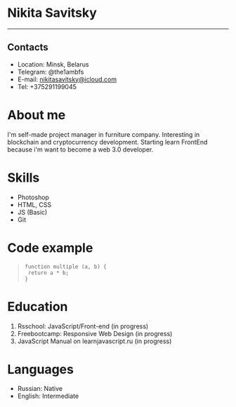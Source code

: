 # **Nikita Savitsky**
------
## **Contacts**
- Location: Minsk, Belarus
- Telegram: @the1ambfs
- E-mail: nikitasavitsky@icloud.com
- Tel: +375291199045
# **About me**
I'm self-made project manager in furniture company.
Interesting in blockchain and cryptocurrency development.
Starting learn FrontEnd because i'm want to become a web 3.0 developer.
# **Skills**
- Photoshop
- HTML, CSS
- JS (Basic)
- Git
# **Code example**
> ```
> function multiple (a, b) {
>  return a * b;
>} 
> ```
# **Education**
1. Rsschool: JavaScript/Front-end (in progress)
2. Freebootcamp: Responsive Web Design (in progress)
3. JavaScript Manual on learnjavascript.ru (in progress)
# **Languages**
- Russian: Native
- English: Intermediate 
